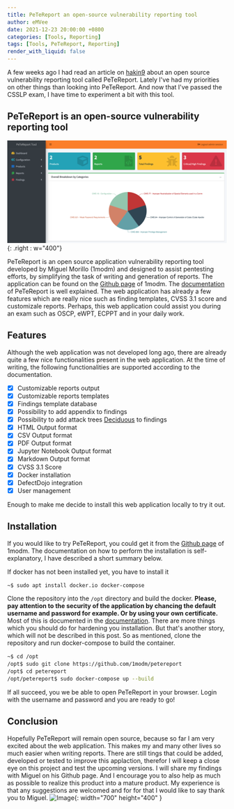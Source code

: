 ```yaml
---
title: PeTeReport an open-source vulnerability reporting tool
author: eMVee
date: 2021-12-23 20:00:00 +0800
categories: [Tools, Reporting]
tags: [Tools, PeTeReport, Reporting]
render_with_liquid: false
---
```


A few weeks ago I had read an article on [hakin9](https://hakin9.org/petereport-open-source-application-vulnerability-reporting-tool/) about an open source vulnerability reporting tool called PeTeReport. Lately I've had my priorities on other things than looking into PeTeReport. And now that I've passed the CSSLP exam, I have time to experiment a bit with this tool. 

## PeTeReport is an open-source vulnerability reporting tool

![Image](/assets/img/Tools/petereport/dashboard.png){: .right : w="400"}

PeTeReport is an open source application vulnerability reporting tool developed by Miguel Morillo (1modm) and designed to assist pentesting efforts, by simplifying the task of writing and generation of reports. The application can be found on the [Github page](https://github.com/1modm/petereport) of 1modm. The [documentation](https://1modm.github.io/petereport/) of PeTeReport is well explained. The web application has already a few features which are really nice such as finding templates, CVSS 3.1 score and customizale reports. Perhaps, this web application could assist you during an exam such as OSCP, eWPT, ECPPT and in your daily work.


## Features
Although the web application was not developed long ago, there are already quite a few nice functionalities present in the web application. At the time of writing, the following functionalities are supported according to the documentation. 
- [x] Customizable reports output
- [x] Customizable reports templates
- [x] Findings template database
- [x] Possibility to add appendix to findings
- [x] Possibility to add attack trees [Deciduous](https://www.deciduous.app/) to findings
- [x] HTML Output format
- [x] CSV Output format
- [x] PDF Output format
- [x] Jupyter Notebook Output format
- [x] Markdown Output format
- [x] CVSS 3.1 Score
- [x] Docker installation
- [x] DefectDojo integration
- [x] User management

Enough to make me decide to install this web application locally to try it out.

## Installation
If you would like to try PeTeReport, you could get it from the [Github page](https://github.com/1modm/petereport) of 1modm. The documentation on how to perform the installation is self-explanatory, I have described a short summary below.

If docker has not been installed yet, you have to install it
```bash
~$ sudo apt install docker.io docker-compose
```

Clone the repository into the ```/opt``` directory and build the docker. **Please, pay attention to the security of the application by chancing the default username and password for example. Or by using your own certificate.** Most of this is documented in the [documentation](https://1modm.github.io/petereport/). There are more things which you should do for hardening you installation. But that's another story, which will not be described in this post. So as mentioned, clone the repository and run docker-compose to build the container.
```bash
~$ cd /opt
/opt$ sudo git clone https://github.com/1modm/petereport
/opt$ cd petereport
/opt/petereport$ sudo docker-compose up --build
```

If all succeed, you we be able to open PeTeReport in your browser. Login with the username and password and you are ready to go!

## Conclusion
Hopefully PeTeReport will remain open source, because so far I am very excited about the web application. This makes my and many other lives so much easier when writing reports. There are still tings that could be added, developed or tested to improve this applaction, therefor I will keep a close eye on this project and test the upcoming versions. I will share my findings with Miguel on his Github page. And I encourage you to also help as much as possible to realize this product into a mature product. My experience is that any suggestions are welcomed and for for that I would like to say thank you to Miguel.
![Image](/assets/img/Tools/petereport/demo.gif){: width="700" height="400" }

